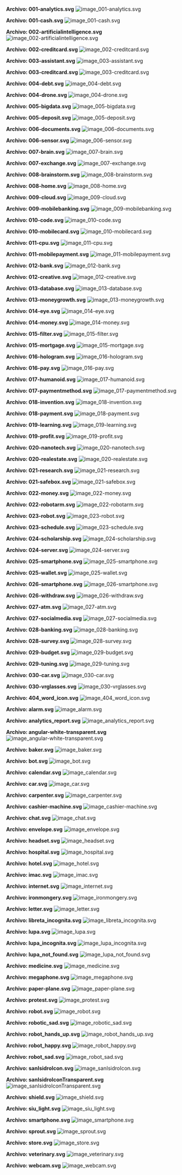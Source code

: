  **Archivo: 001-analytics.svg** 
 ![image_001-analytics.svg](svg/001-analytics.svg) 

 **Archivo: 001-cash.svg** 
 ![image_001-cash.svg](svg/001-cash.svg) 

 **Archivo: 002-artificialintelligence.svg** 
 ![image_002-artificialintelligence.svg](svg/002-artificialintelligence.svg) 

 **Archivo: 002-creditcard.svg** 
 ![image_002-creditcard.svg](svg/002-creditcard.svg) 

 **Archivo: 003-assistant.svg** 
 ![image_003-assistant.svg](svg/003-assistant.svg) 

 **Archivo: 003-creditcard.svg** 
 ![image_003-creditcard.svg](svg/003-creditcard.svg) 

 **Archivo: 004-debt.svg** 
 ![image_004-debt.svg](svg/004-debt.svg) 

 **Archivo: 004-drone.svg** 
 ![image_004-drone.svg](svg/004-drone.svg) 

 **Archivo: 005-bigdata.svg** 
 ![image_005-bigdata.svg](svg/005-bigdata.svg) 

 **Archivo: 005-deposit.svg** 
 ![image_005-deposit.svg](svg/005-deposit.svg) 

 **Archivo: 006-documents.svg** 
 ![image_006-documents.svg](svg/006-documents.svg) 

 **Archivo: 006-sensor.svg** 
 ![image_006-sensor.svg](svg/006-sensor.svg) 

 **Archivo: 007-brain.svg** 
 ![image_007-brain.svg](svg/007-brain.svg) 

 **Archivo: 007-exchange.svg** 
 ![image_007-exchange.svg](svg/007-exchange.svg) 

 **Archivo: 008-brainstorm.svg** 
 ![image_008-brainstorm.svg](svg/008-brainstorm.svg) 

 **Archivo: 008-home.svg** 
 ![image_008-home.svg](svg/008-home.svg) 

 **Archivo: 009-cloud.svg** 
 ![image_009-cloud.svg](svg/009-cloud.svg) 

 **Archivo: 009-mobilebanking.svg** 
 ![image_009-mobilebanking.svg](svg/009-mobilebanking.svg) 

 **Archivo: 010-code.svg** 
 ![image_010-code.svg](svg/010-code.svg) 

 **Archivo: 010-mobilecard.svg** 
 ![image_010-mobilecard.svg](svg/010-mobilecard.svg) 

 **Archivo: 011-cpu.svg** 
 ![image_011-cpu.svg](svg/011-cpu.svg) 

 **Archivo: 011-mobilepayment.svg** 
 ![image_011-mobilepayment.svg](svg/011-mobilepayment.svg) 

 **Archivo: 012-bank.svg** 
 ![image_012-bank.svg](svg/012-bank.svg) 

 **Archivo: 012-creative.svg** 
 ![image_012-creative.svg](svg/012-creative.svg) 

 **Archivo: 013-database.svg** 
 ![image_013-database.svg](svg/013-database.svg) 

 **Archivo: 013-moneygrowth.svg** 
 ![image_013-moneygrowth.svg](svg/013-moneygrowth.svg) 

 **Archivo: 014-eye.svg** 
 ![image_014-eye.svg](svg/014-eye.svg) 

 **Archivo: 014-money.svg** 
 ![image_014-money.svg](svg/014-money.svg) 

 **Archivo: 015-filter.svg** 
 ![image_015-filter.svg](svg/015-filter.svg) 

 **Archivo: 015-mortgage.svg** 
 ![image_015-mortgage.svg](svg/015-mortgage.svg) 

 **Archivo: 016-hologram.svg** 
 ![image_016-hologram.svg](svg/016-hologram.svg) 

 **Archivo: 016-pay.svg** 
 ![image_016-pay.svg](svg/016-pay.svg) 

 **Archivo: 017-humanoid.svg** 
 ![image_017-humanoid.svg](svg/017-humanoid.svg) 

 **Archivo: 017-paymentmethod.svg** 
 ![image_017-paymentmethod.svg](svg/017-paymentmethod.svg) 

 **Archivo: 018-invention.svg** 
 ![image_018-invention.svg](svg/018-invention.svg) 

 **Archivo: 018-payment.svg** 
 ![image_018-payment.svg](svg/018-payment.svg) 

 **Archivo: 019-learning.svg** 
 ![image_019-learning.svg](svg/019-learning.svg) 

 **Archivo: 019-profit.svg** 
 ![image_019-profit.svg](svg/019-profit.svg) 

 **Archivo: 020-nanotech.svg** 
 ![image_020-nanotech.svg](svg/020-nanotech.svg) 

 **Archivo: 020-realestate.svg** 
 ![image_020-realestate.svg](svg/020-realestate.svg) 

 **Archivo: 021-research.svg** 
 ![image_021-research.svg](svg/021-research.svg) 

 **Archivo: 021-safebox.svg** 
 ![image_021-safebox.svg](svg/021-safebox.svg) 

 **Archivo: 022-money.svg** 
 ![image_022-money.svg](svg/022-money.svg) 

 **Archivo: 022-robotarm.svg** 
 ![image_022-robotarm.svg](svg/022-robotarm.svg) 

 **Archivo: 023-robot.svg** 
 ![image_023-robot.svg](svg/023-robot.svg) 

 **Archivo: 023-schedule.svg** 
 ![image_023-schedule.svg](svg/023-schedule.svg) 

 **Archivo: 024-scholarship.svg** 
 ![image_024-scholarship.svg](svg/024-scholarship.svg) 

 **Archivo: 024-server.svg** 
 ![image_024-server.svg](svg/024-server.svg) 

 **Archivo: 025-smartphone.svg** 
 ![image_025-smartphone.svg](svg/025-smartphone.svg) 

 **Archivo: 025-wallet.svg** 
 ![image_025-wallet.svg](svg/025-wallet.svg) 

 **Archivo: 026-smartphone.svg** 
 ![image_026-smartphone.svg](svg/026-smartphone.svg) 

 **Archivo: 026-withdraw.svg** 
 ![image_026-withdraw.svg](svg/026-withdraw.svg) 

 **Archivo: 027-atm.svg** 
 ![image_027-atm.svg](svg/027-atm.svg) 

 **Archivo: 027-socialmedia.svg** 
 ![image_027-socialmedia.svg](svg/027-socialmedia.svg) 

 **Archivo: 028-banking.svg** 
 ![image_028-banking.svg](svg/028-banking.svg) 

 **Archivo: 028-survey.svg** 
 ![image_028-survey.svg](svg/028-survey.svg) 

 **Archivo: 029-budget.svg** 
 ![image_029-budget.svg](svg/029-budget.svg) 

 **Archivo: 029-tuning.svg** 
 ![image_029-tuning.svg](svg/029-tuning.svg) 

 **Archivo: 030-car.svg** 
 ![image_030-car.svg](svg/030-car.svg) 

 **Archivo: 030-vrglasses.svg** 
 ![image_030-vrglasses.svg](svg/030-vrglasses.svg) 

 **Archivo: 404_word_icon.svg** 
 ![image_404_word_icon.svg](svg/404_word_icon.svg) 

 **Archivo: alarm.svg** 
 ![image_alarm.svg](svg/alarm.svg) 

 **Archivo: analytics_report.svg** 
 ![image_analytics_report.svg](svg/analytics_report.svg) 

 **Archivo: angular-white-transparent.svg** 
 ![image_angular-white-transparent.svg](svg/angular-white-transparent.svg) 

 **Archivo: baker.svg** 
 ![image_baker.svg](svg/baker.svg) 

 **Archivo: bot.svg** 
 ![image_bot.svg](svg/bot.svg) 

 **Archivo: calendar.svg** 
 ![image_calendar.svg](svg/calendar.svg) 

 **Archivo: car.svg** 
 ![image_car.svg](svg/car.svg) 

 **Archivo: carpenter.svg** 
 ![image_carpenter.svg](svg/carpenter.svg) 

 **Archivo: cashier-machine.svg** 
 ![image_cashier-machine.svg](svg/cashier-machine.svg) 

 **Archivo: chat.svg** 
 ![image_chat.svg](svg/chat.svg) 

 **Archivo: envelope.svg** 
 ![image_envelope.svg](svg/envelope.svg) 

 **Archivo: headset.svg** 
 ![image_headset.svg](svg/headset.svg) 

 **Archivo: hospital.svg** 
 ![image_hospital.svg](svg/hospital.svg) 

 **Archivo: hotel.svg** 
 ![image_hotel.svg](svg/hotel.svg) 

 **Archivo: imac.svg** 
 ![image_imac.svg](svg/imac.svg) 

 **Archivo: internet.svg** 
 ![image_internet.svg](svg/internet.svg) 

 **Archivo: ironmongery.svg** 
 ![image_ironmongery.svg](svg/ironmongery.svg) 

 **Archivo: letter.svg** 
 ![image_letter.svg](svg/letter.svg) 

 **Archivo: libreta_incognita.svg** 
 ![image_libreta_incognita.svg](svg/libreta_incognita.svg) 

 **Archivo: lupa.svg** 
 ![image_lupa.svg](svg/lupa.svg) 

 **Archivo: lupa_incognita.svg** 
 ![image_lupa_incognita.svg](svg/lupa_incognita.svg) 

 **Archivo: lupa_not_found.svg** 
 ![image_lupa_not_found.svg](svg/lupa_not_found.svg) 

 **Archivo: medicine.svg** 
 ![image_medicine.svg](svg/medicine.svg) 

 **Archivo: megaphone.svg** 
 ![image_megaphone.svg](svg/megaphone.svg) 

 **Archivo: paper-plane.svg** 
 ![image_paper-plane.svg](svg/paper-plane.svg) 

 **Archivo: protest.svg** 
 ![image_protest.svg](svg/protest.svg) 

 **Archivo: robot.svg** 
 ![image_robot.svg](svg/robot.svg) 

 **Archivo: robotic_sad.svg** 
 ![image_robotic_sad.svg](svg/robotic_sad.svg) 

 **Archivo: robot_hands_up.svg** 
 ![image_robot_hands_up.svg](svg/robot_hands_up.svg) 

 **Archivo: robot_happy.svg** 
 ![image_robot_happy.svg](svg/robot_happy.svg) 

 **Archivo: robot_sad.svg** 
 ![image_robot_sad.svg](svg/robot_sad.svg) 

 **Archivo: sanIsidroIcon.svg** 
 ![image_sanIsidroIcon.svg](svg/sanIsidroIcon.svg) 

 **Archivo: sanIsidroIconTransparent.svg** 
 ![image_sanIsidroIconTransparent.svg](svg/sanIsidroIconTransparent.svg) 

 **Archivo: shield.svg** 
 ![image_shield.svg](svg/shield.svg) 

 **Archivo: siu_light.svg** 
 ![image_siu_light.svg](svg/siu_light.svg) 

 **Archivo: smartphone.svg** 
 ![image_smartphone.svg](svg/smartphone.svg) 

 **Archivo: sprout.svg** 
 ![image_sprout.svg](svg/sprout.svg) 

 **Archivo: store.svg** 
 ![image_store.svg](svg/store.svg) 

 **Archivo: veterinary.svg** 
 ![image_veterinary.svg](svg/veterinary.svg) 

 **Archivo: webcam.svg** 
 ![image_webcam.svg](svg/webcam.svg) 

